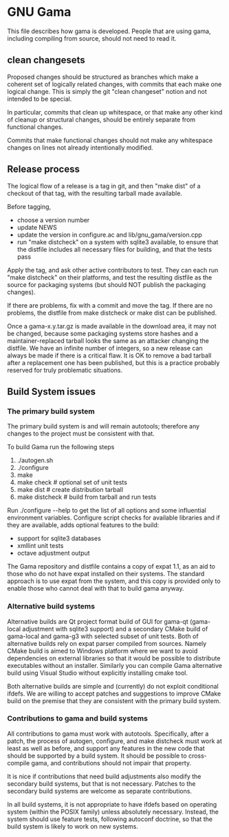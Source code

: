 # GNU Gama

This file describes how gama is developed.  People that are using
gama, including compiling from source, should not need to read it.


## clean changesets

Proposed changes should be structured as branches which make a
coherent set of logically related changes, with commits that each make
one logical change.  This is simply the git "clean changeset" notion
and not intended to be special.

In particular, commits that clean up whitespace, or that make any
other kind of cleanup or structural changes, should be entirely
separate from functional changes.

Commits that make functional changes should not make any whitespace
changes on lines not already intentionally modified.


## Release process

The logical flow of a release is a tag in git, and then "make dist" of
a checkout of that tag, with the resulting tarball made available.

Before tagging,
  - choose a version number
  - update NEWS
  - update the version in configure.ac and lib/gnu_gama/version.cpp
  - run "make distcheck" on a system with sqlite3 available, to ensure
    that the distfile includes all necessary files for building, and
    that the tests pass

Apply the tag, and ask other active contributors to test.  They can
each run "make distcheck" on their platforms, and test the resulting
distfile as the source for packaging systems (but should NOT publish
the packaging changes).

If there are problems, fix with a commit and move the tag.  If there
are no problems, the distfile from make distcheck or make dist can be
published.

Once a gama-x.y.tar.gz is made available in the download area, it may
not be changed, because some packaging systems store hashes and a
maintainer-replaced tarball looks the same as an attacker changing the
distfile.  We have an infinite number of integers, so a new release
can always be made if there is a critical flaw.  It is OK to remove a
bad tarball after a replacement one has been published, but this is a
practice probably reserved for truly problematic situations.

## Build System issues

### The primary build system

The primary build system is and will remain autotools; therefore any
changes to the project must be consistent with that.

To build Gama run the following steps

1. ./autogen.sh
2. ./configure
3. make
4. make check         # optional set of unit tests
5. make dist          # create distribution tarball
6. make distcheck     # build from tarball and run tests

Run ./configure --help to get the list of all options and some
influential environment variables. Configure script checks for
available libraries and if they are available, adds optional features
to the build:

* support for sqlite3 databases
* xmllint unit tests
* octave adjustment output

The Gama repository and distfile contains a copy of expat 1.1, as an
aid to those who do not have expat installed on their systems.  The
standard approach is to use expat from the system, and this copy is
provided only to enable those who cannot deal with that to build gama
anyway.


### Alternative build systems

Alternative builds are Qt project format build of GUI for gama-qt
(gama-local adjustment with sqlite3 support) and a secondary CMake
build of gama-local and gama-g3 with selected subset of unit
tests. Both of alternative builds rely on expat parser compiled from
sources. Namely CMake build is aimed to Windows platform where we want
to avoid dependencies on external libraries so that it would be
possible to distribute executables without an installer. Similarly you
can compile Gama alternative build using Visual Studio without
explicitly installing cmake tool.

Both alternative builds are simple and (currently) do not exploit
conditional ifdefs. We are willing to accept patches and suggestions to
improve CMake build on the premise that they are consistent with the
primary build system.


### Contributions to gama and build systems

All contributions to gama must work with autotools.  Specifically,
after a patch, the process of autogen, configure, and make distcheck
must work at least as well as before, and support any features in the
new code that should be supported by a build system.   It should be
possible to cross-compile gama, and contributions should not impair
that property.

It is nice if contributions that need build adjustments also modify
the secondary build systems, but that is not necessary.  Patches to
the secondary build systems are welcome as separate contributions.

In all build systems, it is not appropriate to have ifdefs based on
operating system (within the POSIX family) unless absolutely
necessary.  Instead, the system should use feature tests, following
autoconf doctrine, so that the build system is likely to work on new
systems.
